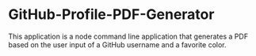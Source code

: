 # GitHub-Profile-PDF-Generator
This application is a node command line application that generates a PDF based on the user input of a GitHub username and a favorite color.
